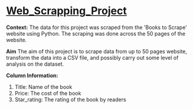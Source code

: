# [Web_Scrapping_Project](https://github.com/Nwuguru-Chidiebere-Sullivan/Web_Scraping_Project/blob/main/Web_Scrapping_of_A_Book_Store.ipynb)

**Context:**
The data for this project was scraped from the 'Books to Scrape' website using Python. The scraping was done across the 50 pages of the website.

**Aim**
The aim of this project is to scrape data from up to 50 pages website, transform the data into a CSV file, and possibly carry out some level of analysis on the dataset.

**Column Information:**
1. Title: Name of the book
2. Price: The cost of the book
3. Star_rating: The rating of the book by readers

